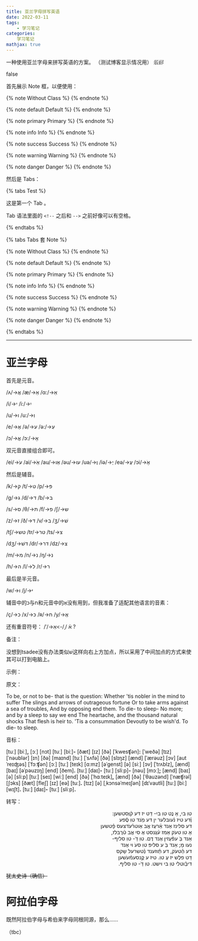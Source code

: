 ```yaml
---
title: 亚兰字母拼写英语
date: 2022-03-11
tags:
	- 学习笔记
categories:
	学习笔记
mathjax: true
---
```


一种使用亚兰字母来拼写英语的方案。
（测试博客显示情况用）
𗼇𗟲

<!--more-->

<div id="problem-card-vis">false</div>

首先展示 Note 框，以便使用：

{% note Without Class %}
{% endnote %}

{% note default Default %}
{% endnote %}

{% note primary Primary %}
{% endnote %}

{% note info Info %}
{% endnote %}

{% note success Success %}
{% endnote %}

{% note warning Warning %}
{% endnote %}

{% note danger Danger %}
{% endnote %}

然后是 Tabs：

{% tabs Test %}
<!-- tab 第一页 @fa fa-heart -->
这是第一个 Tab 。
<!-- endtab -->

<!--tab Page 2-->
Tab 语法里面的 `<!--` 之后和 `-->` 之前好像可以有空格。
<!--endtab-->
{% endtabs %}

{% tabs Tabs 套 Note %}

<!--tab 无 Class-->
{% note Without Class %}
{% endnote %}
<!--endtab-->

<!--tab default-->
{% note default Default %}
{% endnote %}
<!--endtab-->

<!--tab primary-->
{% note primary Primary %}
{% endnote %}
<!--endtab-->

<!--tab info-->
{% note info Info %}
{% endnote %}
<!--endtab-->

<!--tab success-->
{% note success Success %}
{% endnote %}
<!--endtab-->

<!--tab warning-->
{% note warning Warning %}
{% endnote %}
<!--endtab-->

<!--tab danger-->
{% note danger Danger %}
{% endnote %}
<!--endtab-->
{% endtabs %}

----

# 亚兰字母

首先是元音。

/ʌ/->אֲ  /æ/->אֵ  /α:/->אַ

/i/->י  /i:/->יִ

/u/->ו  /u:/->וִ

/e/->אֶ  /ə/->ע  /ə:/->עִ

/ɔ/->אֳ  /ɔ:/->אָ

双元音直接组合即可。

/ei/->עֹ  /ai/->אַֹ  /au/->אַו  /əu/->עו  /uə/->וֶ  /iə/->יֶ  /eə/->עֶ  /ɔi/->אָֹ

然后是辅音。

/k/->ק  /t/->ט  /p/->פּ

/g/->ג  /d/->ד  /b/->בּ

/s/->ס  /θ/->ת  /f/->פ  /ʃ/->ש

/z/->ז  /ð/->דּ  /v/->ב  /ʒ/->שׁ

/tʃ/->טש  /tr/->טר  /ts/->צ

/dʒ/->דשׁ  /dr/->דר  /dz/->צּ

/m/->מ  /n/->נ  /ŋ/->נּ

/h/->ה  /l/->ל  /r/->ר

最后是半元音。

/w/->וּ  /j/->יּ

辅音中的כ与ח和元音中的אֻ没有用到，但我准备了适配其他语言的音素：

/ç/->כ  /x/->כּ  /ʀ/->ח  /y/->אֻ

还有重音符号：
/ˈ/->א֫
/ˌ/->אֽ ?

备注：

没想到tsadee没有办法类似שׁ这样向右上方加点，所以采用了中间加点的方式来使其可以打到电脑上。

示例：

原文：

To be, or not to be- that is the question:
Whether 'tis nobler in the mind to suffer
The slings and arrows of outrageous fortune
Or to take arms against a sea of troubles,
And by opposing end them. To die- to sleep-
No more; and by a sleep to say we end
The heartache, and the thousand natural shocks
That flesh is heir to. 'Tis a consummation
Devoutly to be wish'd. To die- to sleep.

音标：

[tuː] [biː]**,** [ɔː] [nɔt] [tuː] [biː]**-** [ðæt] [ɪz] [ðə] [ˈkwesʧən]**:**
[ˈweðə] [tɪz] [ˈnəublər] [ɪn] [ðə] [maɪnd] [tuː] [ˈsʌfə]
[ðə] [slɪŋz] [ænd] [ˈærəuz] [ɔv] [autˈreɪʤəs] [ˈfɔːʧən]
[ɔː] [tuː] [teɪk] [ɑːmz] [əˈgenst] [ə] [siː] [ɔv] [ˈtrʌblz]**,**
[ænd] [baɪ] [əˈpəuzɪŋ] [end] [ðem]**.** [tuː] [daɪ]**-** [tuː] [sliːp]**-**
[nəu] [mɔː]**;** [ænd] [baɪ] [ə] [sliːp] [tuː] [seɪ] [wiː] [end]
[ðə] [ˈhɑːteɪk]**,** [ænd] [ðə] [ˈθauzənd] [ˈnæʧrəl] [ʃɔks]
[ðæt] [fleʃ] [ɪz] [eə] [tuː]**.** [tɪz] [ə] [ˌkɔnsəˈmeɪʃən]
[dɪˈvautli] [tuː] [biː] [wɪʃt]**.** [tuː] [daɪ]**-** [tuː] [sliːp]**.**

转写：

<p dir="rtl">
טוִ בּיִ, אָ נֳט טוִ בּיִ- דֵּט יז דּע ק֫וֶּסטשען: <br>
וֶּ֫דּע טיז נ֫עובּלער ין דּע מַֹנד טוִ סֲ֫פע <br>
דּע סלינּז אֵנד אֵ֫רעֻז אֳב אַוטר֫עֹדצּעס פָ֫טשען <br>
אָ טוִ טעֹק אַמז ע֫גֶנסט אֶ סיִ אֳב ט֫רֲבּלז, <br>
אֵנּד בַֹּ עפּ֫עֻזיןּ אֶנד דֶּם. טוִ דַֹ- טוִ סליִףּ- <br>
נעו מָ; אֵנד בַֹּ ע סליִפּ טוִ סעֹ וּיִ אֶנד <br>
דּע הַ֫טעֹק, דּע תַ֫וזענד נֵ֫טשרעל שָקס <br>
דֵּט פלֶש יז עֶ טוִ. טיז ע קֳנסעמ֫עֹשען <br>
דיבַ֫וטלי טוִ בּיִ וּישט. טוִ דַֹ- טוִ סליִףּ.
</p>

~~犹太史诗（确信）~~

# 阿拉伯字母

既然阿拉伯字母与希伯来字母同根同源，那么……

（tbc）

